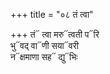 +++
title = "०८ तं त्वा"

+++
तं᳓ त्वा मरु᳓त्वती प᳓रि  
भु᳓वद् वा᳓णी सया᳓वरी  
न᳓क्षमाणा सह᳓ द्यु᳓भिः